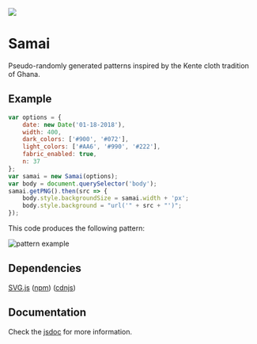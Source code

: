 <p><a href="https://nodei.co/npm/samai/"><img src="https://nodei.co/npm/samai.png"></a></p>

# Samai

Pseudo-randomly generated patterns inspired by the Kente cloth tradition of Ghana.

## Example

```js
var options = {
    date: new Date('01-18-2018'),
    width: 400,
    dark_colors: ['#900', '#072'],
    light_colors: ['#AA6', '#990', '#222'],
    fabric_enabled: true,
    n: 37
};
var samai = new Samai(options);
var body = document.querySelector('body');
samai.getPNG().then(src => {
    body.style.backgroundSize = samai.width + 'px';
    body.style.background = "url('" + src + "')";
});
```

This code produces the following pattern:

![pattern example](http://www.niiyeboah.com/img/sama.example.png)

## Dependencies

[SVG.js](http://svgjs.com/) ([npm](https://www.npmjs.com/package/svgjs)) ([cdnjs](https://cdnjs.com/libraries/svg.js))

## Documentation

Check the [jsdoc](http://www.niiyeboah.com/samai/doc) for more information.
